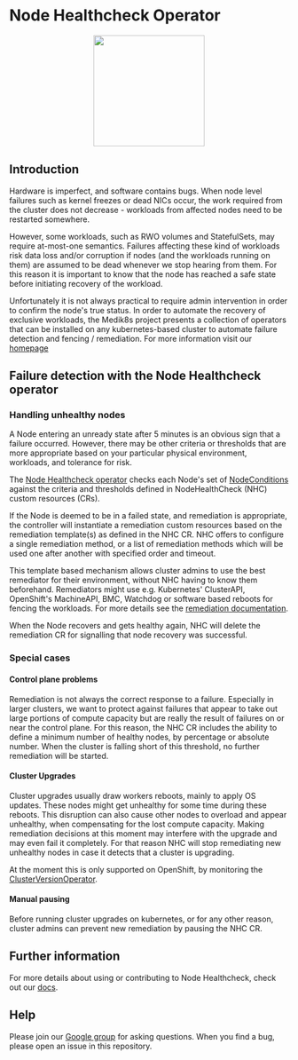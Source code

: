 # Node Healthcheck Operator

<p align="center">
<img width="200" src="config/assets/nhc_blue.png">
</p>

## Introduction

Hardware is imperfect, and software contains bugs. When node level failures such
as kernel freezes or dead NICs occur, the work required from the cluster does not
decrease - workloads from affected nodes need to be restarted somewhere.

However, some workloads, such as RWO volumes and StatefulSets, may require
at-most-one semantics.  Failures affecting these kind of workloads risk data
loss and/or corruption if nodes (and the workloads running on them) are assumed
to be dead whenever we stop hearing from them.  For this reason it is important
to know that the node has reached a safe state before initiating recovery of the
workload.

Unfortunately it is not always practical to require admin intervention in order
to confirm the node's true status. In order to automate the recovery of exclusive
workloads, the Medik8s project presents a collection of operators that can be installed on any
kubernetes-based cluster to automate failure detection and fencing / remediation.
For more information visit our [homepage](https://www.medik8s.io)

## Failure detection with the Node Healthcheck operator

### Handling unhealthy nodes

A Node entering an unready state after 5 minutes is an obvious sign that a
failure occurred. However, there may be other criteria or thresholds that are
more appropriate based on your particular physical environment, workloads,
and tolerance for risk.

The [Node Healthcheck operator](https://www.medik8s.io/failure_detection/#node-healthcheck-controller)
checks each Node's set of [NodeConditions](https://kubernetes.io/docs/concepts/architecture/nodes/#condition)
against the criteria and thresholds defined in NodeHealthCheck (NHC) custom
resources (CRs).

If the Node is deemed to be in a failed state, and remediation is appropriate,
the controller will instantiate a remediation custom resources based on the
remediation template(s) as defined in the NHC CR. NHC offers to configure
a single remediation method, or a list of remediation methods which will be
used one after another with specified order and timeout.

This template based mechanism allows cluster admins to use the best remediator
for their environment, without NHC having to know them beforehand. Remediators
might use e.g. Kubernetes' ClusterAPI, OpenShift's MachineAPI, BMC, Watchdog
or software based reboots for fencing the workloads.
For more details see the [remediation documentation](https://www.medik8s.io/remediation/remediation/).

When the Node recovers and gets healthy again, NHC will delete the
remediation CR for signalling that node recovery was successful.

### Special cases

#### Control plane problems

Remediation is not always the correct response to a failure. Especially in
larger clusters, we want to protect against failures that appear to take out
large portions of compute capacity but are really the result of failures on or
near the control plane. For this reason, the NHC CR includes the ability to
define a minimum number of healthy nodes, by percentage or absolute number.
When the cluster is falling short of this threshold, no further remediation
will be started.

#### Cluster Upgrades

Cluster upgrades usually draw workers reboots, mainly to apply OS updates.
These nodes might get unhealthy for some time during these reboots.
This disruption can also cause other nodes to overload and appear unhealthy,
when compensating for the lost compute capacity. Making remediation decisions
at this moment may interfere with the upgrade and may even fail it completely.
For that reason NHC will stop remediating new unhealthy nodes in case it
detects that a cluster is upgrading.

At the moment this is only supported on OpenShift, by monitoring the
[ClusterVersionOperator](https://github.com/openshift/cluster-version-operator).

#### Manual pausing

Before running cluster upgrades on kubernetes, or for any other reason, cluster
admins can prevent new remediation by pausing the NHC CR.

## Further information

For more details about using or contributing to Node Healthcheck, check out our
[docs](docs/readme.md).

## Help

Please join our [Google group](https://groups.google.com/g/medik8s) for asking
questions. When you find a bug, please open an issue in this repository.
